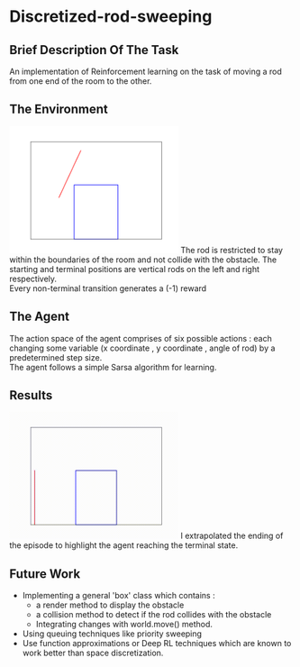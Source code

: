 # Discretized-rod-sweeping

## Brief Description Of The Task
An implementation of Reinforcement learning on the task of moving a rod from one end of the room to the other.

## The Environment 
<img src="https://github.com/akshatsh49/Discretized-rod-sweeping/blob/master/saved_fig.png" width=300 class="" />
The rod is restricted to stay within the boundaries of the room and not collide with the obstacle.
The starting and terminal positions are vertical rods on the left and right respectively.</br>
Every non-terminal transition generates a (-1) reward

## The Agent
The action space of the agent comprises of six possible actions : each changing some variable (x coordinate , y coordinate , angle of rod) by a predetermined step size. </br>
The agent follows a simple Sarsa algorithm for learning.

## Results 
<img src="https://github.com/akshatsh49/Discretized-rod-sweeping/blob/master/episode.gif" width=300 />
I extrapolated the ending of the episode to highlight the agent reaching the terminal state.

## Future Work
* Implementing a general 'box' class which contains :
  * a render method to display the obstacle
  * a collision method to detect if the rod collides with the obstacle
  * Integrating changes with world.move() method.
* Using queuing techniques like priority sweeping 
* Use function approximations or Deep RL techniques which are known to work better than space discretization.
